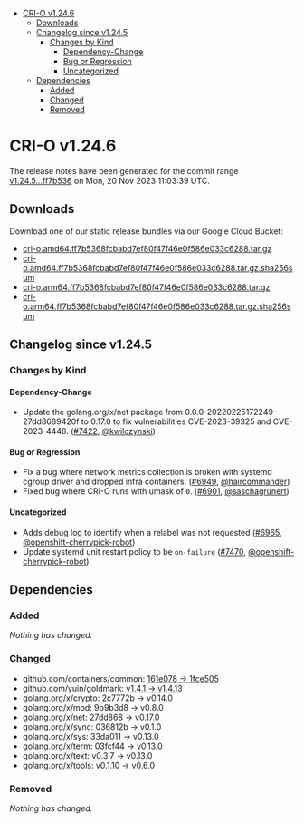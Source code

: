 - [CRI-O v1.24.6](#cri-o-v1246)
  - [Downloads](#downloads)
  - [Changelog since v1.24.5](#changelog-since-v1245)
    - [Changes by Kind](#changes-by-kind)
      - [Dependency-Change](#dependency-change)
      - [Bug or Regression](#bug-or-regression)
      - [Uncategorized](#uncategorized)
  - [Dependencies](#dependencies)
    - [Added](#added)
    - [Changed](#changed)
    - [Removed](#removed)

# CRI-O v1.24.6

The release notes have been generated for the commit range
[v1.24.5...ff7b536](https://github.com/cri-o/cri-o/compare/v1.24.5...ff7b5368fcbabd7ef80f47f46e0f586e033c6288) on Mon, 20 Nov 2023 11:03:39 UTC.

## Downloads

Download one of our static release bundles via our Google Cloud Bucket:

- [cri-o.amd64.ff7b5368fcbabd7ef80f47f46e0f586e033c6288.tar.gz](https://storage.googleapis.com/cri-o/artifacts/cri-o.amd64.ff7b5368fcbabd7ef80f47f46e0f586e033c6288.tar.gz)
- [cri-o.amd64.ff7b5368fcbabd7ef80f47f46e0f586e033c6288.tar.gz.sha256sum](https://storage.googleapis.com/cri-o/artifacts/cri-o.amd64.ff7b5368fcbabd7ef80f47f46e0f586e033c6288.tar.gz.sha256sum)
- [cri-o.arm64.ff7b5368fcbabd7ef80f47f46e0f586e033c6288.tar.gz](https://storage.googleapis.com/cri-o/artifacts/cri-o.arm64.ff7b5368fcbabd7ef80f47f46e0f586e033c6288.tar.gz)
- [cri-o.arm64.ff7b5368fcbabd7ef80f47f46e0f586e033c6288.tar.gz.sha256sum](https://storage.googleapis.com/cri-o/artifacts/cri-o.arm64.ff7b5368fcbabd7ef80f47f46e0f586e033c6288.tar.gz.sha256sum)

## Changelog since v1.24.5

### Changes by Kind

#### Dependency-Change
 - Update the golang.org/x/net package from 0.0.0-20220225172249-27dd8689420f to 0.17.0 to fix vulnerabilities CVE-2023-39325 and CVE-2023-4448. ([#7422](https://github.com/cri-o/cri-o/pull/7422), [@kwilczynski](https://github.com/kwilczynski))

#### Bug or Regression
 - Fix a bug where network metrics collection is broken with systemd cgroup driver and dropped infra containers. ([#6949](https://github.com/cri-o/cri-o/pull/6949), [@haircommander](https://github.com/haircommander))
 - Fixed bug where CRI-O runs with umask of `0`. ([#6901](https://github.com/cri-o/cri-o/pull/6901), [@saschagrunert](https://github.com/saschagrunert))

#### Uncategorized
 - Adds debug log to identify when a relabel was not requested ([#6965](https://github.com/cri-o/cri-o/pull/6965), [@openshift-cherrypick-robot](https://github.com/openshift-cherrypick-robot))
 - Update systemd unit restart policy to be `on-failure` ([#7470](https://github.com/cri-o/cri-o/pull/7470), [@openshift-cherrypick-robot](https://github.com/openshift-cherrypick-robot))

## Dependencies

### Added
_Nothing has changed._

### Changed
- github.com/containers/common: [161e078 → 1fce505](https://github.com/containers/common/compare/161e078...1fce505)
- github.com/yuin/goldmark: [v1.4.1 → v1.4.13](https://github.com/yuin/goldmark/compare/v1.4.1...v1.4.13)
- golang.org/x/crypto: 2c7772b → v0.14.0
- golang.org/x/mod: 9b9b3d8 → v0.8.0
- golang.org/x/net: 27dd868 → v0.17.0
- golang.org/x/sync: 036812b → v0.1.0
- golang.org/x/sys: 33da011 → v0.13.0
- golang.org/x/term: 03fcf44 → v0.13.0
- golang.org/x/text: v0.3.7 → v0.13.0
- golang.org/x/tools: v0.1.10 → v0.6.0

### Removed
_Nothing has changed._

